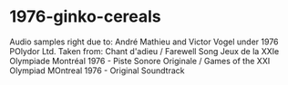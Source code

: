 # 1976-ginko-cereals
   Audio samples right due to:
   André Mathieu and Victor Vogel under 1976 POlydor Ltd.
   Taken from: Chant d'adieu / Farewell Song
   Jeux de la XXIe Olympiade Montréal 1976 - Piste Sonore Originale / Games of the XXI Olympiad MOntreal 1976 - Original Soundtrack